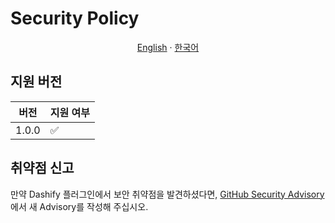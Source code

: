 # Security Policy

<p align="center"><a href="https://github.com/MC-Dashify/plugin/blob/main/SECURITY.md">English</a> · <a href="https://github.com/MC-Dashify/plugin/blob/main/.github/documents/SECURITY.ko_KR.md">한국어</a></p>

## 지원 버전

| 버전    | 지원 여부              |
|-------|--------------------|
| 1.0.0 | :white_check_mark: |


## 취약점 신고

만약 Dashify 플러그인에서 보안 취약점을 발견하셨다면, [GitHub Security Advisory](https://github.com/MC-Dashify/plugin/security/advisories/new)에서 새 Advisory를 작성해 주십시오.
